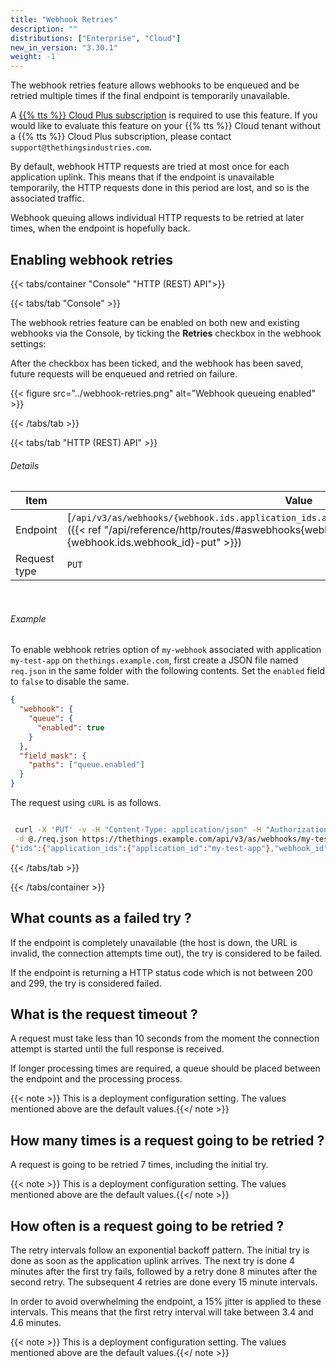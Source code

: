 ```yaml
---
title: "Webhook Retries"
description: ""
distributions: ["Enterprise", "Cloud"]
new_in_version: "3.30.1"
weight: -1
---
```


The webhook retries feature allows webhooks to be enqueued and be retried multiple times if the final endpoint is temporarily unavailable.

<!--more-->

A [{{% tts %}} Cloud Plus subscription](https://www.thethingsindustries.com/stack/plans/) is required to use this feature.
If you would like to evaluate this feature on your {{% tts %}} Cloud tenant without a {{% tts %}} Cloud Plus subscription, please contact `support@thethingsindustries.com`.

By default, webhook HTTP requests are tried at most once for each application uplink. This means that if the endpoint is unavailable temporarily, the HTTP requests done in this period are lost, and so is the associated traffic.

Webhook queuing allows individual HTTP requests to be retried at later times, when the endpoint is hopefully back.

## Enabling webhook retries

{{< tabs/container "Console" "HTTP (REST) API">}}

{{< tabs/tab "Console" >}}

The webhook retries feature can be enabled on both new and existing webhooks via the Console, by ticking the **Retries** checkbox in the webhook settings:

After the checkbox has been ticked, and the webhook has been saved, future requests will be enqueued and retried on failure.

{{< figure src="../webhook-retries.png" alt="Webhook queueing enabled" >}}

{{< /tabs/tab >}}

{{< tabs/tab "HTTP (REST) API" >}}

###### Details

<div class="fixed-table table-api-item">

| Item         | Value                                                                                                                                                                                                                       |
| ------------ | --------------------------------------------------------------------------------------------------------------------------------------------------------------------------------------------------------------------------- |
| Endpoint     | [`/api/v3/as/webhooks/{webhook.ids.application_ids.application_id}/{webhook.ids.webhook_id}`]({{< ref "/api/reference/http/routes/#aswebhooks{webhook.ids.application_ids.application_id}{webhook.ids.webhook_id}-put" >}}) |
| Request type | `PUT`                                                                                                                                                                                                                       |

</br>
</div>

###### Example

To enable webhook retries option of `my-webhook` associated with application `my-test-app` on `thethings.example.com`, first create a JSON file named `req.json` in the same folder with the following contents. Set the `enabled` field to `false` to disable the same.

```json
{
  "webhook": {
    "queue": {
      "enabled": true
    }
  },
  "field_mask": {
    "paths": ["queue.enabled"]
  }
}
```

The request using `cURL` is as follows.

```bash

 curl -X 'PUT' -v -H "Content-Type: application/json" -H "Authorization: Bearer $API_KEY" \
 -d @./req.json https://thethings.example.com/api/v3/as/webhooks/my-test-app/my-webhook | jq
{"ids":{"application_ids":{"application_id":"my-test-app"},"webhook_id":"my-webhook"},"created_at":"2025-02-26T08:04:08.967052214Z","updated_at":"2025-04-24T07:39:19.381493044Z","base_url":"https://www.example.com","format":"json","queue":{"enabled":true}}

```

{{< /tabs/tab >}}

{{< /tabs/container >}}

## What counts as a failed try ?

If the endpoint is completely unavailable (the host is down, the URL is invalid, the connection attempts time out), the try is considered to be failed.

If the endpoint is returning a HTTP status code which is not between 200 and 299, the try is considered failed.

## What is the request timeout ?

A request must take less than 10 seconds from the moment the connection attempt is started until the full response is received.

If longer processing times are required, a queue should be placed between the endpoint and the processing process.

{{< note >}} This is a deployment configuration setting. The values mentioned above are the default values.{{</ note >}}

## How many times is a request going to be retried ?

A request is going to be retried 7 times, including the initial try.

{{< note >}} This is a deployment configuration setting. The values mentioned above are the default values.{{</ note >}}

## How often is a request going to be retried ?

The retry intervals follow an exponential backoff pattern. The initial try is done as soon as the application uplink arrives. The next try is done 4 minutes after the first try fails, followed by a retry done 8 minutes after the second retry. The subsequent 4 retries are done every 15 minute intervals.

In order to avoid overwhelming the endpoint, a 15% jitter is applied to these intervals. This means that the first retry interval will take between 3.4 and 4.6 minutes.

{{< note >}} This is a deployment configuration setting. The values mentioned above are the default values.{{</ note >}}
